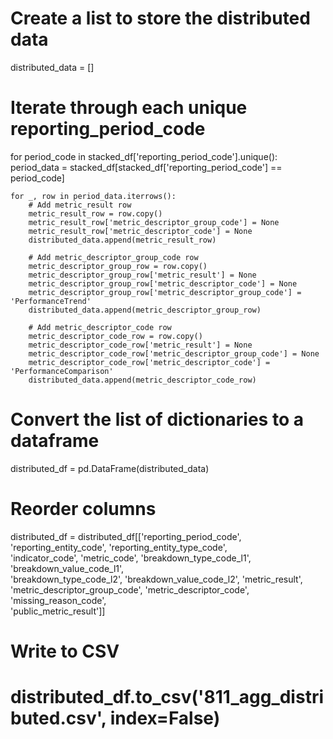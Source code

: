 # Create a list to store the distributed data
distributed_data = []

# Iterate through each unique reporting_period_code
for period_code in stacked_df['reporting_period_code'].unique():
    period_data = stacked_df[stacked_df['reporting_period_code'] == period_code]
    
    for _, row in period_data.iterrows():
        # Add metric_result row
        metric_result_row = row.copy()
        metric_result_row['metric_descriptor_group_code'] = None
        metric_result_row['metric_descriptor_code'] = None
        distributed_data.append(metric_result_row)
        
        # Add metric_descriptor_group_code row
        metric_descriptor_group_row = row.copy()
        metric_descriptor_group_row['metric_result'] = None
        metric_descriptor_group_row['metric_descriptor_code'] = None
        metric_descriptor_group_row['metric_descriptor_group_code'] = 'PerformanceTrend'
        distributed_data.append(metric_descriptor_group_row)
        
        # Add metric_descriptor_code row
        metric_descriptor_code_row = row.copy()
        metric_descriptor_code_row['metric_result'] = None
        metric_descriptor_code_row['metric_descriptor_group_code'] = None
        metric_descriptor_code_row['metric_descriptor_code'] = 'PerformanceComparison'
        distributed_data.append(metric_descriptor_code_row)

# Convert the list of dictionaries to a dataframe
distributed_df = pd.DataFrame(distributed_data)

# Reorder columns
distributed_df = distributed_df[['reporting_period_code', 'reporting_entity_code', 'reporting_entity_type_code', \
                                 'indicator_code', 'metric_code', 'breakdown_type_code_l1', 'breakdown_value_code_l1', \
                                 'breakdown_type_code_l2', 'breakdown_value_code_l2', 'metric_result', \
                                 'metric_descriptor_group_code', 'metric_descriptor_code', 'missing_reason_code', \
                                 'public_metric_result']]

# Write to CSV
# distributed_df.to_csv('811_agg_distributed.csv', index=False)
